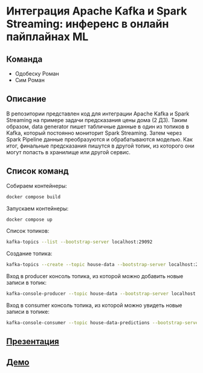 # Интеграция Apache Kafka и Spark Streaming: инференс в онлайн пайплайнах ML

## Команда
- Одобеску Роман
- Сим Роман

## Описание
В репозитории представлен код для интеграции Apache Kafka и Spark Streaming на примере задачи предсказания цены дома (2 ДЗ). Таким образом, data generator пишет табличные данные в один из топиков в Kafka, который постоянно мониторит Spark Streaming. Затем через Spark Pipeline данные преобразуются и обрабатываются моделью. Как итог, финальные предсказания пишутся в другой топик, из которого они могут попасть в хранилище или другой сервис.

## Список команд

Собираем контейнеры:
```bash
docker compose build
```
Запускаем контейнеры:
```bash
docker compose up
```

Список топиков:
```bash
kafka-topics --list --bootstrap-server localhost:29092
```

Создание топика:
```bash
kafka-topics --create --topic house-data --bootstrap-server localhost:29092
```

Вход в producer консоль топика, из которой можно добавить новые записи в топик:
```bash
kafka-console-producer --topic house-data --bootstrap-server localhost:29092
```

Вход в consumer консоль топика, из которой можно увидеть новые записи в топике:
```bash
kafka-console-consumer --topic house-data-predictions --bootstrap-server localhost:29092
```

## [Презентация](https://docs.google.com/presentation/d/1w3ynKwz-rAIKhUm7sPUcqwu2-JFyjuoG/edit#slide=id.p1)

## [Демо](https://drive.google.com/file/d/1KhWaJ0HDl7M8sQaQEoU55delaob0a_SS/view?usp=sharing)
